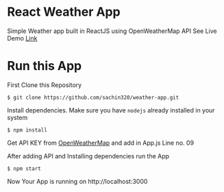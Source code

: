 # React Weather App

Simple Weather app built in ReactJS using OpenWeatherMap API See Live Demo [Link](https://sachin320-weather-react-app.herokuapp.com/)


# Run this App

First Clone this Repository

```shell
$ git clone https://github.com/sachin320/weather-app.git
```
Install dependencies. Make sure you have `nodejs` already installed in your system

```shell 
$ npm install 
```
Get API KEY from [OpenWeatherMap](https://openweathermap.org/) and add in App.js Line no. 09

After adding API and Installing dependencies run the App
```shell
$ npm start
```

Now Your App is running on http://localhost:3000
